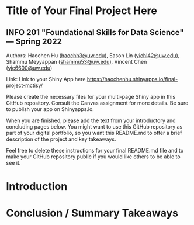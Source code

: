 # Title of Your Final Project Here 
## INFO 201 "Foundational Skills for Data Science" — Spring 2022

Authors: Haochen Hu (haochh3@uw.edu), Eason Lin (yichl42@uw.edu), Shammu Meyyappan (shammu53@uw.edu), Vincent Chen (vjc6600@uw.edu)

Link: Link to your Shiny App here
https://haochenhu.shinyapps.io/final-project-mctisy/

Please create the necessary files for your multi-page Shiny app in this GitHub repository. Consult the Canvas assignment for more details. Be sure to publish your app on Shinyapps.io.

When you are finished, please add the text from your introductory and concluding pages below. You might want to use this GitHub repository as part of your digital portfolio, so you want this README.md to offer a brief description of the project and key takeaways.

Feel free to delete these instructions for your final README.md file and to make your GitHub repository public if you would like others to be able to see it. 

# Introduction



# Conclusion / Summary Takeaways

